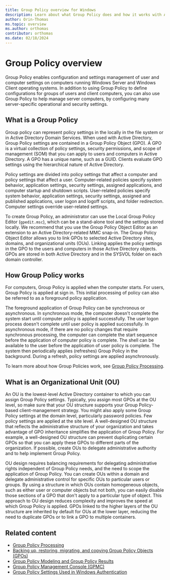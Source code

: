 ```yaml
---
title: Group Policy overview for Windows
description: Learn about what Group Policy does and how it works with Active Directory Domain Services in Windows.
author: Orin-Thomas
ms.topic: overview
ms.author: orthomas
contributor: orthomas
ms.date: 02/18/2024
---
```


# Group Policy overview

Group Policy enables configuration and settings management of user and computer settings on computers running Windows Server and Windows Client operating systems. In addition to using Group Policy to define configurations for groups of users and client computers, you can also use Group Policy to help manage server computers, by configuring many server-specific operational and security settings.

## What is a Group Policy

Group policy can represent policy settings in the locally in the file system or in Active Directory Domain Services. When used with Active Directory, Group Policy settings are contained in a Group Policy Object (GPO). A GPO is a virtual collection of policy settings, security permissions, and scope of management (SOM) that you can apply to users and computers in Active Directory. A GPO has a unique name, such as a GUID. Clients evaluate GPO settings using the hierarchical nature of Active Directory.

Policy settings are divided into policy settings that affect a computer and policy settings that affect a user. Computer-related policies specify system behavior, application settings, security settings, assigned applications, and computer startup and shutdown scripts. User-related policies specify system behavior, application settings, security settings, assigned and published applications, user logon and logoff scripts, and folder redirection. Computer settings override user-related settings.

To create Group Policy, an administrator can use the Local Group Policy Editor (`gpedit.msc`), which can be a stand-alone tool and the settings stored locally. We recommend that you use the Group Policy Object Editor as an extension to an Active Directory-related MMC snap-in. The Group Policy Object Editor allows you to link GPOs to selected Active Directory sites, domains, and organizational units (OUs). Linking applies the policy settings in the GPO to the users and computers in those Active Directory objects. GPOs are stored in both Active Directory and in the SYSVOL folder on each domain controller.

## How Group Policy works

For computers, Group Policy is applied when the computer starts. For users, Group Policy is applied at sign in. This initial processing of policy can also be referred to as a foreground policy application.

The foreground application of Group Policy can be synchronous or asynchronous. In synchronous mode, the computer doesn't complete the system start until computer policy is applied successfully. The user logon process doesn't complete until user policy is applied successfully. In asynchronous mode, if there are no policy changes that require synchronous processing, the computer can complete the start sequence before the application of computer policy is complete. The shell can be available to the user before the application of user policy is complete. The system then periodically applies (refreshes) Group Policy in the background. During a refresh, policy settings are applied asynchronously.

To learn more about how Group Policies work, see [Group Policy Processing](group-policy-processing.md).

## What is an Organizational Unit (OU)

An OU is the lowest-level Active Directory container to which you can assign Group Policy settings. Typically, you assign most GPOs at the OU level, so make sure that your OU structure supports your Group Policy-based client-management strategy. You might also apply some Group Policy settings at the domain level, particularly password policies. Few policy settings are applied at the site level. A well-designed OU structure that reflects the administrative structure of your organization and takes advantage of GPO inheritance simplifies the application of Group Policy. For example, a well-designed OU structure can prevent duplicating certain GPOs so that you can apply these GPOs to different parts of the organization. If possible, create OUs to delegate administrative authority and to help implement Group Policy.

OU design requires balancing requirements for delegating administrative rights independent of Group Policy needs, and the need to scope the application of Group Policy. You can create OUs within a domain and delegate administrative control for specific OUs to particular users or groups. By using a structure in which OUs contain homogeneous objects, such as either user or computer objects but not both, you can easily disable those sections of a GPO that don't apply to a particular type of object. This approach to OU design reduces complexity and improves the speed at which Group Policy is applied. GPOs linked to the higher layers of the OU structure are inherited by default for OUs at the lower layer, reducing the need to duplicate GPOs or to link a GPO to multiple containers.

## Related content

- [Group Policy Processing](group-policy-processing.md)
- [Backing up, restoring, migrating, and copying Group Policy Objects (GPOs)](group-policy-backup-restore.md)
- [Group Policy Modeling and Group Policy Results](group-policy-modeling-results.md)
- [Group Policy Management Console (GPMC)](group-policy-management-console.md)
- [Group Policy Settings Used in Windows Authentication](../../../../security/windows-authentication/group-policy-settings-used-in-windows-authentication.md)